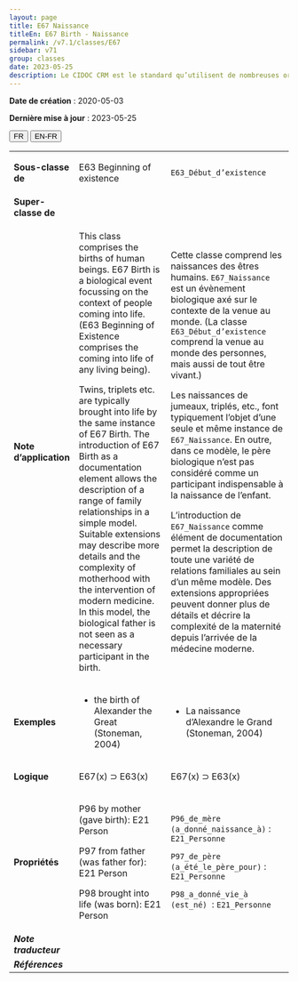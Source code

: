 ```yaml
---
layout: page
title: E67 Naissance
titleEn: E67 Birth - Naissance
permalink: /v7.1/classes/E67
sidebar: v71
group: classes
date: 2023-05-25
description: Le CIDOC CRM est le standard qu’utilisent de nombreuses organisations pour l’échange et l’intégration de jeux de données et de spécifications patrimoniales. Il est développé et maintenu à jour exclusivement en anglais par le CRM SIG, un sous-groupe du Conseil international des musées (ICOM). Ceci est une traduction officielle en français développée par la Traduction en français du CIDOC CRM, une initiative qui offre une version française à jour et accessible ouvertement et gratuitement du standard CIDOC CRM et en démocratise l'usage dans la communauté patrimoniale francophone. ------------ The CIDOC CRM is the standard used by many heritage organizations for the exchange and integration of museum collection datasets and specifications. It is developed and maintained exclusively in English by the CRM SIG, a subgroup of the International Council of Museums (ICOM). This is an official translation developed by the Traduction en français du CIDOC CRM, an initiative offering an open, up-to-date, and free French version of the CIDOC CRM standard, and democratizing its use in the francophone heritage community.
---
```


**Date de création** : 2020-05-03

**Dernière mise à jour** : 2023-05-25

<div class="lang-buttons">
 <button id="fr" class="activate">FR</button>
 <button id="en-fr">EN-FR</button>
</div>

<table>
<tbody>
<tr>
<td><strong>Sous-classe de</strong></td>
<td class="en">
<p>E63 Beginning of existence</p>
</td>
<td>
<p><code class="language-plaintext highlighter-rouge">E63_Début_d’existence</code></p>
</td>
</tr>
<tr>
<td><strong>Super-classe de</strong></td>
<td class="en">
</td>
<td>
</td>
</tr>
<tr>
<td><strong>Note d’application</strong></td>
<td class="en">
<p>This class comprises the births of human beings. E67 Birth is a biological event focussing on the context of people coming into life. (E63 Beginning of Existence comprises the coming into life of any living being).</p>
<p>Twins, triplets etc. are typically brought into life by the same instance of E67 Birth. The introduction of E67 Birth as a documentation element allows the description of a range of family relationships in a simple model. Suitable extensions may describe more details and the complexity of motherhood with the intervention of modern medicine. In this model, the biological father is not seen as a necessary participant in the birth.</p>
</td>
<td>
<p>Cette classe comprend les naissances des êtres humains. <code class="language-plaintext highlighter-rouge">E67_Naissance</code> est un évènement biologique axé sur le contexte de la venue au monde. (La classe <code class="language-plaintext highlighter-rouge">E63_Début_d’existence</code> comprend la venue au monde des personnes, mais aussi de tout être vivant.)</p>
<p>Les naissances de jumeaux, triplés, etc., font typiquement l’objet d’une seule et même instance de <code class="language-plaintext highlighter-rouge">E67_Naissance</code>. En outre, dans ce modèle, le père biologique n’est pas considéré comme un participant indispensable à la naissance de l’enfant.</p>
<p>L’introduction de <code class="language-plaintext highlighter-rouge">E67_Naissance</code> comme élément de documentation permet la description de toute une variété de relations familiales au sein d’un même modèle. Des extensions appropriées peuvent donner plus de détails et décrire la complexité de la maternité depuis l’arrivée de la médecine moderne. </p>
</td>
</tr>
<tr>
<td><strong>Exemples</strong></td>
<td class="en">
<ul>
<li><p>the birth of Alexander the Great (Stoneman, 2004)</p>
</li>
</ul>
</td>
<td>
<ul>
<li><p>La naissance d’Alexandre le Grand (Stoneman, 2004)</p>
</li>
</ul>
</td>
</tr>
<tr>
<td><strong>Logique</strong></td>
<td class="en">
<p>E67(x) ⊃ E63(x)</p>
</td>
<td>
<p>E67(x) ⊃ E63(x)</p>
</td>
</tr>
<tr>
<td><strong>Propriétés</strong></td>
<td class="en">
<p>P96 by mother (gave birth): E21 Person</p>
<p>P97 from father (was father for): E21 Person</p>
<p>P98 brought into life (was born): E21 Person</p>
</td>
<td>
<p><code class="language-plaintext highlighter-rouge">P96_de_mère (a_donné_naissance_à)</code> : <code class="language-plaintext highlighter-rouge">E21_Personne</code></p>
<p><code class="language-plaintext highlighter-rouge">P97_de_père (a_été_le_père_pour)</code> : <code class="language-plaintext highlighter-rouge">E21_Personne</code></p>
<p><code class="language-plaintext highlighter-rouge">P98_a_donné_vie_à (est_né)</code>  : <code class="language-plaintext highlighter-rouge">E21_Personne</code></p>
</td>
</tr>
<tr>
<td><strong><em>Note traducteur</em></strong></td>
<td colspan="2">
</td>
</tr>
<tr>
<td><strong><em>Références</em></strong></td>
<td colspan="2">
</td>
</tr>
</tbody>
</table>
